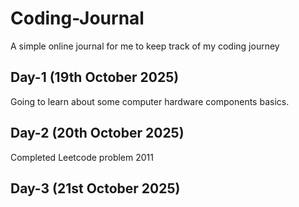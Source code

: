 # Coding-Journal
A simple online journal for me to keep track of my coding journey

## Day-1 (19th October 2025)
Going to learn about some computer hardware components basics.

## Day-2 (20th October 2025)
Completed Leetcode problem 2011 

## Day-3 (21st October 2025)
